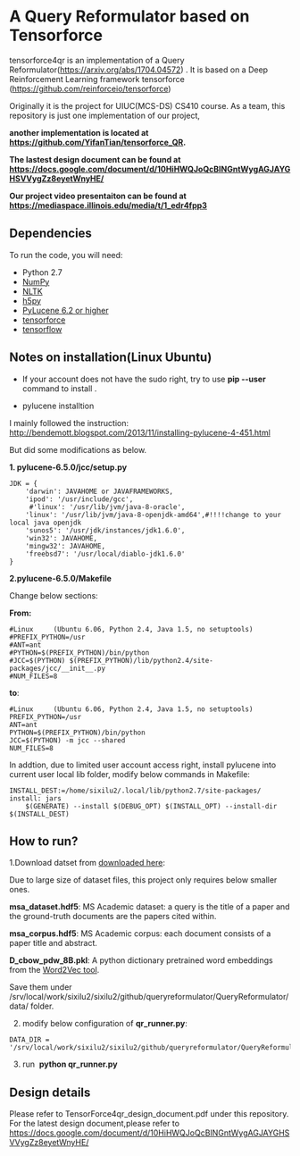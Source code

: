 # A Query Reformulator based on Tensorforce
tensorforce4qr is an implementation of a Query Reformulator(https://arxiv.org/abs/1704.04572) .
It is based on a  Deep Reinforcement Learning framework tensorforce (https://github.com/reinforceio/tensorforce)

Originally it is the project for UIUC(MCS-DS) CS410 course. As a team, this repository is just one implementation of our project, 

**another implementation is located at https://github.com/YifanTian/tensorforce_QR.**

**The lastest design document can be found at https://docs.google.com/document/d/10HiHWQJoQcBINGntWygAGJAYGHSVVygZz8eyetWnyHE/**

**Our project video presentaiton can be found at https://mediaspace.illinois.edu/media/t/1_edr4fpp3**


## Dependencies
To run the code, you will need:
* Python 2.7
* [NumPy](http://www.numpy.org/)
* [NLTK](http://www.nltk.org/)
* [h5py](http://www.h5py.org/)
* [PyLucene 6.2 or higher](http://lucene.apache.org/pylucene/)
* [tensorforce](https://github.com/reinforceio/tensorforce)
* [tensorflow](https://www.tensorflow.org/)

## Notes on installation(Linux Ubuntu)
* If your account does not have the sudo right, try to use **pip --user** command to install .

* pylucene installtion

I mainly followed the instruction: http://bendemott.blogspot.com/2013/11/installing-pylucene-4-451.html

But did some modifications as below.

**1. pylucene-6.5.0/jcc/setup.py**
```
JDK = {
    'darwin': JAVAHOME or JAVAFRAMEWORKS,
    'ipod': '/usr/include/gcc',
     #'linux': '/usr/lib/jvm/java-8-oracle',  
    'linux': '/usr/lib/jvm/java-8-openjdk-amd64',#!!!!change to your local java openjdk
    'sunos5': '/usr/jdk/instances/jdk1.6.0',
    'win32': JAVAHOME,
    'mingw32': JAVAHOME,
    'freebsd7': '/usr/local/diablo-jdk1.6.0'
}
```
**2.pylucene-6.5.0/Makefile**

Change below sections:

**From:**
```
#Linux     (Ubuntu 6.06, Python 2.4, Java 1.5, no setuptools)
#PREFIX_PYTHON=/usr
#ANT=ant
#PYTHON=$(PREFIX_PYTHON)/bin/python
#JCC=$(PYTHON) $(PREFIX_PYTHON)/lib/python2.4/site-packages/jcc/__init__.py
#NUM_FILES=8
```
**to**:
```
#Linux     (Ubuntu 6.06, Python 2.4, Java 1.5, no setuptools)
PREFIX_PYTHON=/usr
ANT=ant
PYTHON=$(PREFIX_PYTHON)/bin/python
JCC=$(PYTHON) -m jcc --shared
NUM_FILES=8
```

In addtion, due to limited user account access right, install pylucene into current user local lib folder, modify below commands in Makefile:

```
INSTALL_DEST:=/home/sixilu2/.local/lib/python2.7/site-packages/
install: jars
	$(GENERATE) --install $(DEBUG_OPT) $(INSTALL_OPT) --install-dir $(INSTALL_DEST)
```

## How to run?

1.Download datset from [downloaded here](https://drive.google.com/drive/folders/0BwmD_VLjROrfLWk3QmctMXpWRkE?usp=sharing):

Due to large size of dataset files, this project only requires below smaller ones.

 **msa_dataset.hdf5**: MS Academic dataset: a query is the title of a paper and the ground-truth documents are the papers cited within.
 
 **msa_corpus.hdf5**: MS Academic corpus: each document consists of a paper title and abstract.
 
 **D_cbow_pdw_8B.pkl**: A python dictionary pretrained word embeddings from the [Word2Vec tool](https://code.google.com/archive/p/word2vec/).

Save them under /srv/local/work/sixilu2/sixilu2/github/queryreformulator/QueryReformulator/data/ folder.

2. modify below configuration of **qr_runner.py**:

```
DATA_DIR = '/srv/local/work/sixilu2/sixilu2/github/queryreformulator/QueryReformulator'
```

3. run  **python qr_runner.py**

## Design details
Please refer to TensorForce4qr_design_document.pdf under this repository.
For the latest design document,please refer to 
https://docs.google.com/document/d/10HiHWQJoQcBINGntWygAGJAYGHSVVygZz8eyetWnyHE/
